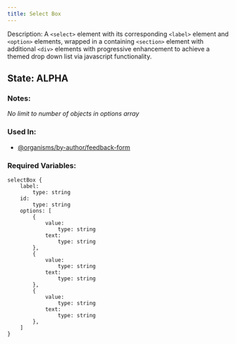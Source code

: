 ```yaml
---
title: Select Box
---
```

Description: A `<select>`  element with its corresponding `<label>` element and `<option>` elements, wrapped in a containing `<section>` element with additional `<div>` elements with progressive enhancement to achieve a themed drop down list via javascript functionality.

## State: ALPHA

### Notes:
_No limit to number of objects in options array_

### Used In:
- [@organisms/by-author/feedback-form](/?p=organisms-feedback-form)

### Required Variables:
~~~
selectBox {
    label:
        type: string
    id:
        type: string
    options: [
        {
            value:
                type: string
            text: 
                type: string
        },
        {
            value:
                type: string
            text: 
                type: string
        },
        {
            value:
                type: string
            text: 
                type: string
        },
    ]
}
~~~
